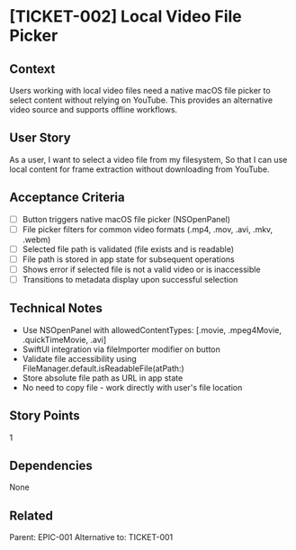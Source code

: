 # [TICKET-002] Local Video File Picker

## Context
Users working with local video files need a native macOS file picker to select content without relying on YouTube. This provides an alternative video source and supports offline workflows.

## User Story
As a user,
I want to select a video file from my filesystem,
So that I can use local content for frame extraction without downloading from YouTube.

## Acceptance Criteria
- [ ] Button triggers native macOS file picker (NSOpenPanel)
- [ ] File picker filters for common video formats (.mp4, .mov, .avi, .mkv, .webm)
- [ ] Selected file path is validated (file exists and is readable)
- [ ] File path is stored in app state for subsequent operations
- [ ] Shows error if selected file is not a valid video or is inaccessible
- [ ] Transitions to metadata display upon successful selection

## Technical Notes
- Use NSOpenPanel with allowedContentTypes: [.movie, .mpeg4Movie, .quickTimeMovie, .avi]
- SwiftUI integration via fileImporter modifier on button
- Validate file accessibility using FileManager.default.isReadableFile(atPath:)
- Store absolute file path as URL in app state
- No need to copy file - work directly with user's file location

## Story Points
1

## Dependencies
None

## Related
Parent: EPIC-001
Alternative to: TICKET-001
